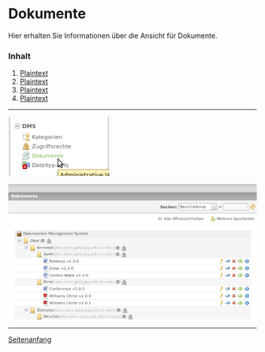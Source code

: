 <a name="top"></a>
# Dokumente

Hier erhalten Sie Informationen über die Ansicht für Dokumente.

### Inhalt
1. [Plaintext](#)
2. [Plaintext](#)
3. [Plaintext](#)
4. [Plaintext](#)


----------


![screenshot_dms_documents.png](/manual/de/admin/views/screenshot_dms_documents.png)

![screenshot_backend_documents_listing.png](/manual/de/admin/views/screenshot_backend_documents_listing.png)

----------

[Seitenanfang](#top)
